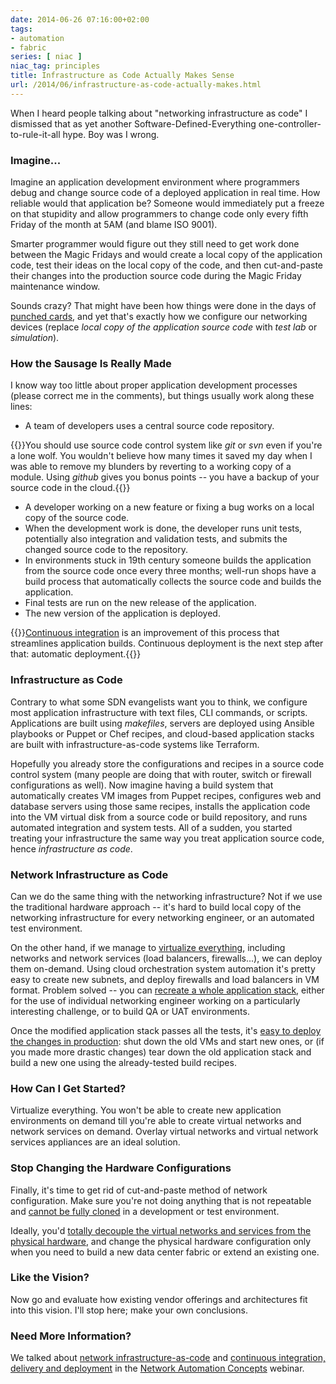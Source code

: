 ```yaml
---
date: 2014-06-26 07:16:00+02:00
tags:
- automation
- fabric
series: [ niac ]
niac_tag: principles
title: Infrastructure as Code Actually Makes Sense
url: /2014/06/infrastructure-as-code-actually-makes.html
---
```

When I heard people talking about "networking infrastructure as code" I dismissed that as yet another Software-Defined-Everything one-controller-to-rule-it-all hype. Boy was I wrong.
<!--more-->
### Imagine...

Imagine an application development environment where programmers debug and change source code of a deployed application in real time. How reliable would that application be? Someone would immediately put a freeze on that stupidity and allow programmers to change code only every fifth Friday of the month at 5AM (and blame ISO 9001).

Smarter programmer would figure out they still need to get work done between the Magic Fridays and would create a local copy of the application code, test their ideas on the local copy of the code, and then cut-and-paste their changes into the production source code during the Magic Friday maintenance window.

Sounds crazy? That might have been how things were done in the days of [punched cards](http://en.wikipedia.org/wiki/Punched_card), and yet that's exactly how we configure our networking devices (replace *local copy of the application source code* with *test lab* or *simulation*).

### How the Sausage Is Really Made

I know way too little about proper application development processes (please correct me in the comments), but things usually work along these lines:

-   A team of developers uses a central source code repository.

{{<note info>}}You should use source code control system like *git* or *svn* even if you're a lone wolf. You wouldn't believe how many times it saved my day when I was able to remove my blunders by reverting to a working copy of a module. Using *github* gives you bonus points -- you have a backup of your source code in the cloud.{{</note>}}

-   A developer working on a new feature or fixing a bug works on a local copy of the source code.
-   When the development work is done, the developer runs unit tests, potentially also integration and validation tests, and submits the changed source code to the repository.
-   In environments stuck in 19th century someone builds the application from the source code once every three months; well-run shops have a build process that automatically collects the source code and builds the application.
-   Final tests are run on the new release of the application.
-   The new version of the application is deployed.

{{<note info>}}[Continuous integration](http://en.wikipedia.org/wiki/Continuous_integration) is an improvement of this process that streamlines application builds. Continuous deployment is the next step after that: automatic deployment.{{</note>}}

### Infrastructure as Code

Contrary to what some SDN evangelists want you to think, we configure most application infrastructure with text files, CLI commands, or scripts. Applications are built using *makefiles*, servers are deployed using Ansible playbooks or Puppet or Chef recipes, and cloud-based application stacks are built with infrastructure-as-code systems like Terraform.

Hopefully you already store the configurations and recipes in a source code control system (many people are doing that with router, switch or firewall configurations as well). Now imagine having a build system that automatically creates VM images from Puppet recipes, configures web and database servers using those same recipes, installs the application code into the VM virtual disk from a source code or build repository, and runs automated integration and system tests. All of a sudden, you started treating your infrastructure the same way you treat application source code, hence *infrastructure as code*.

### Network Infrastructure as Code

Can we do the same thing with the networking infrastructure? Not if we use the traditional hardware approach -- it's hard to build local copy of the networking infrastructure for every networking engineer, or an automated test environment.

On the other hand, if we manage to [virtualize everything](https://blog.ipspace.net/2013/04/virtual-appliance-performance-is.html), including networks and network services (load balancers, firewalls...), we can deploy them on-demand. Using cloud orchestration system automation it's pretty easy to create new subnets, and deploy firewalls and load balancers in VM format. Problem solved -- you can [recreate a whole application stack](http://blog.ipspace.net/2013/05/simplify-your-disaster-recovery-with.html), either for the use of individual networking engineer working on a particularly interesting challenge, or to build QA or UAT environments.

Once the modified application stack passes all the tests, it's [easy to deploy the changes in production](https://blog.ipspace.net/2013/11/typical-enterprise-application.html): shut down the old VMs and start new ones, or (if you made more drastic changes) tear down the old application stack and build a new one using the already-tested build recipes.

### How Can I Get Started?

Virtualize everything. You won't be able to create new application environments on demand till you're able to create virtual networks and network services on demand. Overlay virtual networks and virtual network services appliances are an ideal solution.

### Stop Changing the Hardware Configurations

Finally, it's time to get rid of cut-and-paste method of network configuration. Make sure you're not doing anything that is not repeatable and [cannot be fully cloned](https://blog.ipspace.net/2014/04/puppet-is-tool-devops-is-lifestyle.html) in a development or test environment.

Ideally, you'd [totally decouple the virtual networks and services from the physical hardware](https://blog.ipspace.net/2011/12/decouple-virtual-networking-from.html), and change the physical hardware configuration only when you need to build a new data center fabric or extend an existing one.

### Like the Vision?

Now go and evaluate how existing vendor offerings and architectures fit into this vision. I'll stop here; make your own conclusions.

### Need More Information?

We talked about [network infrastructure-as-code](https://my.ipspace.net/bin/list?id=AutConcepts#NIAC) and [continuous integration, delivery and deployment](https://my.ipspace.net/bin/list?id=AutConcepts#CICD) in the [Network Automation Concepts](https://www.ipspace.net/Network_Automation_Concepts) webinar.
